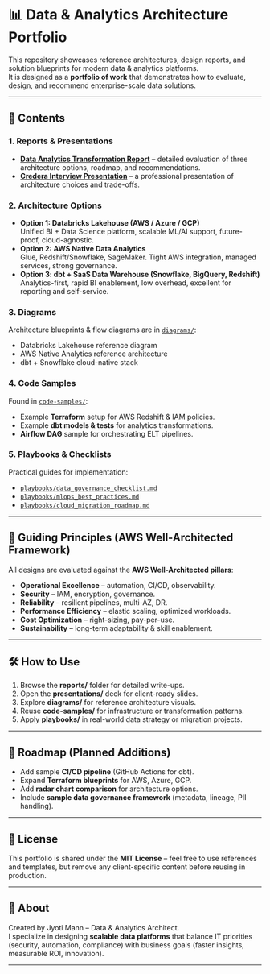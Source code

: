 # 📊 Data & Analytics Architecture Portfolio

This repository showcases reference architectures, design reports, and solution blueprints for modern data & analytics platforms.  
It is designed as a **portfolio of work** that demonstrates how to evaluate, design, and recommend enterprise-scale data solutions.  

---

## 🚀 Contents

### 1. Reports & Presentations
- **[Data Analytics Transformation Report](reports/Data_Analytics_Transformation_Report.docx)** – detailed evaluation of three architecture options, roadmap, and recommendations.  
- **[Credera Interview Presentation](reports/Data_Analytics_Transformation_Credera_Presentation.pptx)** – a professional presentation of architecture choices and trade-offs.  

### 2. Architecture Options
- **Option 1: Databricks Lakehouse (AWS / Azure / GCP)**  
  Unified BI + Data Science platform, scalable ML/AI support, future-proof, cloud-agnostic.  
- **Option 2: AWS Native Data Analytics**  
  Glue, Redshift/Snowflake, SageMaker. Tight AWS integration, managed services, strong governance.  
- **Option 3: dbt + SaaS Data Warehouse (Snowflake, BigQuery, Redshift)**  
  Analytics-first, rapid BI enablement, low overhead, excellent for reporting and self-service.  

### 3. Diagrams
Architecture blueprints & flow diagrams are in [`diagrams/`](diagrams/):  
- Databricks Lakehouse reference diagram  
- AWS Native Analytics reference architecture  
- dbt + Snowflake cloud-native stack  

### 4. Code Samples
Found in [`code-samples/`](code-samples/):  
- Example **Terraform** setup for AWS Redshift & IAM policies.  
- Example **dbt models & tests** for analytics transformations.  
- **Airflow DAG** sample for orchestrating ELT pipelines.  

### 5. Playbooks & Checklists
Practical guides for implementation:  
- [`playbooks/data_governance_checklist.md`](playbooks/data_governance_checklist.md)  
- [`playbooks/mlops_best_practices.md`](playbooks/mlops_best_practices.md)  
- [`playbooks/cloud_migration_roadmap.md`](playbooks/cloud_migration_roadmap.md)  

---

## 📐 Guiding Principles (AWS Well-Architected Framework)
All designs are evaluated against the **AWS Well-Architected pillars**:  
- **Operational Excellence** – automation, CI/CD, observability.  
- **Security** – IAM, encryption, governance.  
- **Reliability** – resilient pipelines, multi-AZ, DR.  
- **Performance Efficiency** – elastic scaling, optimized workloads.  
- **Cost Optimization** – right-sizing, pay-per-use.  
- **Sustainability** – long-term adaptability & skill enablement.  

---

## 🛠️ How to Use
1. Browse the **reports/** folder for detailed write-ups.  
2. Open the **presentations/** deck for client-ready slides.  
3. Explore **diagrams/** for reference architecture visuals.  
4. Reuse **code-samples/** for infrastructure or transformation patterns.  
5. Apply **playbooks/** in real-world data strategy or migration projects.  

---

## 📌 Roadmap (Planned Additions)
- Add sample **CI/CD pipeline** (GitHub Actions for dbt).  
- Expand **Terraform blueprints** for AWS, Azure, GCP.  
- Add **radar chart comparison** for architecture options.  
- Include **sample data governance framework** (metadata, lineage, PII handling).  

---

## 📄 License
This portfolio is shared under the **MIT License** – feel free to use references and templates, but remove any client-specific content before reusing in production.  

---

## 🙋 About
Created by Jyoti Mann – Data & Analytics Architect.  
I specialize in designing **scalable data platforms** that balance IT priorities (security, automation, compliance) with business goals (faster insights, measurable ROI, innovation).  

---


